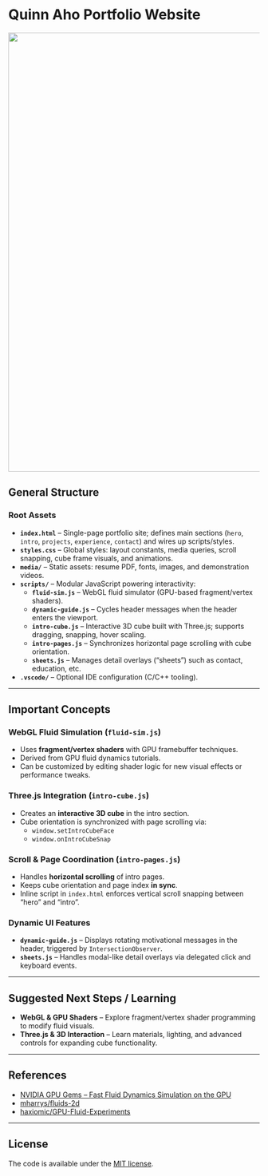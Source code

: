 # Quinn Aho Portfolio Website

<img src="/screenshot.jpg?raw=true" width="880">

## General Structure

### Root Assets
- **`index.html`** – Single-page portfolio site; defines main sections (`hero`, `intro`, `projects`, `experience`, `contact`) and wires up scripts/styles.
- **`styles.css`** – Global styles: layout constants, media queries, scroll snapping, cube frame visuals, and animations.
- **`media/`** – Static assets: resume PDF, fonts, images, and demonstration videos.
- **`scripts/`** – Modular JavaScript powering interactivity:
  - **`fluid-sim.js`** – WebGL fluid simulator (GPU-based fragment/vertex shaders).
  - **`dynamic-guide.js`** – Cycles header messages when the header enters the viewport.
  - **`intro-cube.js`** – Interactive 3D cube built with Three.js; supports dragging, snapping, hover scaling.
  - **`intro-pages.js`** – Synchronizes horizontal page scrolling with cube orientation.
  - **`sheets.js`** – Manages detail overlays (“sheets”) such as contact, education, etc.
- **`.vscode/`** – Optional IDE configuration (C/C++ tooling).

---

## Important Concepts

### WebGL Fluid Simulation (`fluid-sim.js`)
- Uses **fragment/vertex shaders** with GPU framebuffer techniques.
- Derived from GPU fluid dynamics tutorials.
- Can be customized by editing shader logic for new visual effects or performance tweaks.

### Three.js Integration (`intro-cube.js`)
- Creates an **interactive 3D cube** in the intro section.
- Cube orientation is synchronized with page scrolling via:
  - `window.setIntroCubeFace`
  - `window.onIntroCubeSnap`

### Scroll & Page Coordination (`intro-pages.js`)
- Handles **horizontal scrolling** of intro pages.
- Keeps cube orientation and page index **in sync**.
- Inline script in `index.html` enforces vertical scroll snapping between “hero” and “intro”.

### Dynamic UI Features
- **`dynamic-guide.js`** – Displays rotating motivational messages in the header, triggered by `IntersectionObserver`.
- **`sheets.js`** – Handles modal-like detail overlays via delegated click and keyboard events.

---

## Suggested Next Steps / Learning
- **WebGL & GPU Shaders** – Explore fragment/vertex shader programming to modify fluid visuals.
- **Three.js & 3D Interaction** – Learn materials, lighting, and advanced controls for expanding cube functionality.

---

## References
- [NVIDIA GPU Gems – Fast Fluid Dynamics Simulation on the GPU](https://developer.nvidia.com/gpugems/gpugems/part-vi-beyond-triangles/chapter-38-fast-fluid-dynamics-simulation-gpu)  
- [mharrys/fluids-2d](https://github.com/mharrys/fluids-2d)  
- [haxiomic/GPU-Fluid-Experiments](https://github.com/haxiomic/GPU-Fluid-Experiments)  

---

## License
The code is available under the [MIT license](LICENSE).
